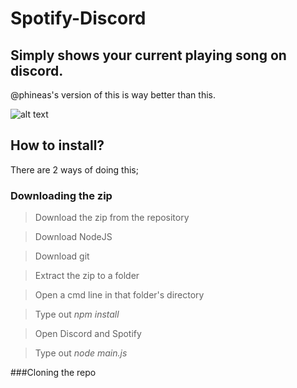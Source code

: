 # Spotify-Discord
## Simply shows your current playing song on discord.
@phineas's version of this is way better than this.


![alt text](https://apple.isgay.lol/R9mYIgq.png)


## How to install?
There are 2 ways of doing this;
### Downloading the zip
>Download the zip from the repository

>Download NodeJS

>Download git

>Extract the zip to a folder

>Open a cmd line in that folder's directory

>Type out *npm install*

>Open Discord and Spotify

>Type out *node main.js*


###Cloning the repo
